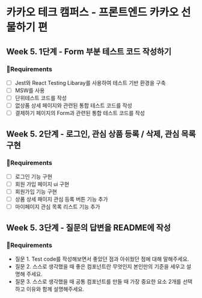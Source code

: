 # 카카오 테크 캠퍼스 - 프론트엔드 카카오 선물하기 편

## Week 5. 1단계 - Form 부분 테스트 코드 작성하기

### 📝Requirements

- [ ] Jest와 React Testing Libaray를 사용하여 테스트 기반 환경을 구축
- [ ] MSW를 사용
- [ ] 단위테스트 코드를 작성
- [ ] 없상품 상세 페이지와 관련된 통합 테스트 코드를 작성
- [ ] 결제하기 페이지의 Form과 관련된 통합 테스트 코드를 작성

## Week 5. 2단계 - 로그인, 관심 상품 등록 / 삭제, 관심 목록 구현

### 📝Requirements

- [ ] 로그인 기능 구현
- [ ] 회원 가입 페이지 ui 구현
- [ ] 회원가입 기능 구현
- [ ] 상품 상세 패이지 관심 등록 버튼 기능 추가
- [ ] 마이페이지 관심 목록 리스트 기능 추가

## Week 5. 3단계 - 질문의 답변을 README에 작성

### 📝Requirements

- 질문 1. Test code를 작성해보면서 좋았던 점과 아쉬웠던 점에 대해 말해주세요.
- 질문 2. 스스로 생각했을 때 좋은 컴포넌트란 무엇인지 본인만의 기준을 세우고 설명해 주세요.
- 질문 3. 스스로 생각했을 때 공통 컴포넌트를 만들 때 가장 중요한 요소 2개를 선택하고 이유와 함께 설명해주세요.
